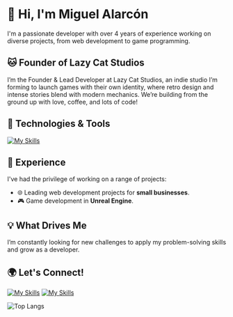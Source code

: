 # 👋 Hi, I'm Miguel Alarcón

I'm a passionate developer with over 4 years of experience working on diverse projects, from web development to game programming.

## 🐱 Founder of Lazy Cat Studios
I’m the Founder & Lead Developer at Lazy Cat Studios, an indie studio I’m forming to launch games with their own identity, where retro design and intense stories blend with modern mechanics. We’re building from the ground up with love, coffee, and lots of code!
## 🔧 Technologies & Tools
[![My Skills](https://skillicons.dev/icons?i=angular,aws,blender,bootstrap,cpp,css,django,fastapi,gcp,git,htmx,java,js,mongodb,mysql,nodejs,powershell,py,react,remix,tailwind,ts,unreal,wordpress)](https://skillicons.dev)

## 🚀 Experience
I've had the privilege of working on a range of projects:
- 🌐 Leading web development projects for **small businesses**.
- 🎮 Game development in **Unreal Engine**.

## 💡 What Drives Me
I’m constantly looking for new challenges to apply my problem-solving skills and grow as a developer.

## 🌍 Let's Connect!
[![My Skills](https://skillicons.dev/icons?i=linkedin)](https://www.linkedin.com/in/mialarconr/)
[![My Skills](https://skillicons.dev/icons?i=github)](https://kunhtrats.github.io/)

![Top Langs](https://github-readme-stats.vercel.app/api/top-langs/?username=kunhtrats&layout=compact)
